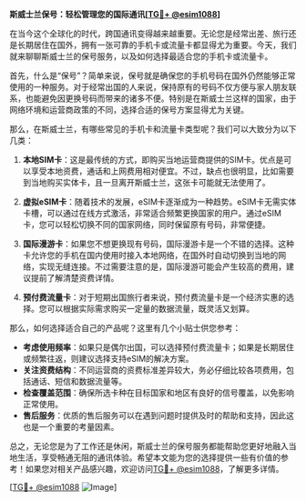 **斯威士兰保号：轻松管理您的国际通讯[[TG💪+ @esim1088](https://t.me/s/esim1088)]**

在当今这个全球化的时代，跨国通讯变得越来越重要。无论您是经常出差、旅行还是长期居住在国外，拥有一张可靠的手机卡或流量卡都显得尤为重要。今天，我们就来聊聊斯威士兰的保号服务，以及如何选择最适合您的手机卡或流量卡。

首先，什么是“保号”？简单来说，保号就是确保您的手机号码在国外仍然能够正常使用的一种服务。对于经常出国的人来说，保持原有的号码不仅方便与家人朋友联系，也能避免因更换号码而带来的诸多不便。特别是在斯威士兰这样的国家，由于网络环境和运营商政策的不同，选择合适的保号方案显得尤为关键。

那么，在斯威士兰，有哪些常见的手机卡和流量卡类型呢？我们可以大致分为以下几类：

1. **本地SIM卡**：这是最传统的方式，即购买当地运营商提供的SIM卡。优点是可以享受本地资费，通话和上网费用相对便宜。不过，缺点也很明显，比如需要到当地购买实体卡，且一旦离开斯威士兰，这张卡可能就无法使用了。

2. **虚拟eSIM卡**：随着技术的发展，eSIM卡逐渐成为一种趋势。eSIM卡无需实体卡槽，可以通过在线方式激活，非常适合频繁更换国家的用户。通过eSIM卡，您可以轻松切换不同的国家网络，同时保留原有号码，非常便捷。

3. **国际漫游卡**：如果您不想更换现有号码，国际漫游卡是一个不错的选择。这种卡允许您的手机在国内使用时接入本地网络，在国外时自动切换到当地的网络，实现无缝连接。不过需要注意的是，国际漫游可能会产生较高的费用，建议提前了解清楚资费详情。

4. **预付费流量卡**：对于短期出国旅行者来说，预付费流量卡是一个经济实惠的选择。您可以根据实际需求购买一定量的数据流量，既灵活又划算。

那么，如何选择适合自己的产品呢？这里有几个小贴士供您参考：

- **考虑使用频率**：如果只是偶尔出国，可以选择预付费流量卡；如果是长期居住或频繁往返，则建议选择支持eSIM的解决方案。
- **关注资费结构**：不同运营商的资费标准差异较大，务必仔细比较各项费用，包括通话、短信和数据流量等。
- **检查覆盖范围**：确保所选卡种在目标国家和地区有良好的信号覆盖，以免影响正常使用。
- **售后服务**：优质的售后服务可以在遇到问题时提供及时的帮助和支持，因此这也是一个重要的考量因素。

总之，无论您是为了工作还是休闲，斯威士兰的保号服务都能帮助您更好地融入当地生活，享受畅通无阻的通讯体验。希望本文能为您的选择提供一些有价值的参考！如果您对相关产品感兴趣，欢迎访问[TG💪+ @esim1088](https://t.me/s/esim1088)，了解更多详情。

[[TG💪+ @esim1088](https://t.me/s/esim1088) ![Image](https://i.postimg.cc/4NQfJmqS/Snipaste-2025-05-13-00-14-12.png)]